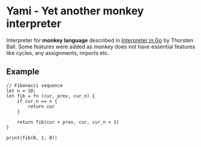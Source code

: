 # Yami - Yet another monkey interpreter
Interpreter for **monkey language** described in [Interpreter in Go](https://interpreterbook.com) by Thorsten Ball. 
Some features were added as monkey does not have essential features like cycles, any assignments, imports etc.  
## Example

```monkey
// Fibonacci sequence
let n = 10;
let fib = fn (cur, prev, cur_n) {
    if cur_n == n {
        return cur
    }

    return fib(cur + prev, cur, cur_n + 1)
}
  
print(fib(0, 1, 0))
```



